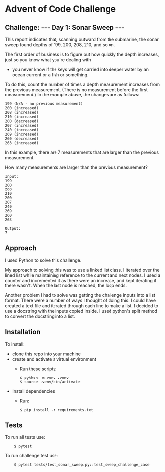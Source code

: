 # Advent of Code Challenge

## Challenge: --- Day 1: Sonar Sweep ---

This report indicates that, scanning outward from the submarine, the sonar sweep found depths of 199, 200, 208, 210, and
so on.

The first order of business is to figure out how quickly the depth increases, just so you know what you're dealing with

- you never know if the keys will get carried into deeper water by an ocean current or a fish or something.

To do this, count the number of times a depth measurement increases from the previous measurement. (There is no
measurement before the first measurement.) In the example above, the changes are as follows:

    199 (N/A - no previous measurement)
    200 (increased)
    208 (increased)
    210 (increased)
    200 (decreased)
    207 (increased)
    240 (increased)
    269 (increased)
    260 (decreased)
    263 (increased)

In this example, there are 7 measurements that are larger than the previous measurement.

How many measurements are larger than the previous measurement?

    Input:
    199
    200
    208
    210
    200
    207
    240
    269
    260
    263

    Output:
    7

## Approach

I used Python to solve this challenge.

My approach to solving this was to use a linked list class.
I iterated over the lined list while maintaining reference to the
current and next nodes. I used a counter and incremented it as there
were an increase, and kept iterating if there wasn't. When the last node
is reached, the loop ends.

Another problem I had to solve was getting the challenge inputs
into a list format. There were a number of ways I thought of doing this. I could have created
a text file and iterated through each line to make a list. I decided to use a docstring with the
inputs copied inside. I used python's split method to convert the docstring into a list.

## Installation

To install:

- clone this repo into your machine
- create and activate a virtual environment
  - Run these scripts:

        $ python -m venv .venv
        $ source .venv/bin/activate
- Install dependencies
  - Run:

        $ pip install -r requirements.txt

## Tests

To run all tests use:

        $ pytest

To run challenge test use:

        $ pytest tests/test_sonar_sweep.py::test_sweep_challenge_case



